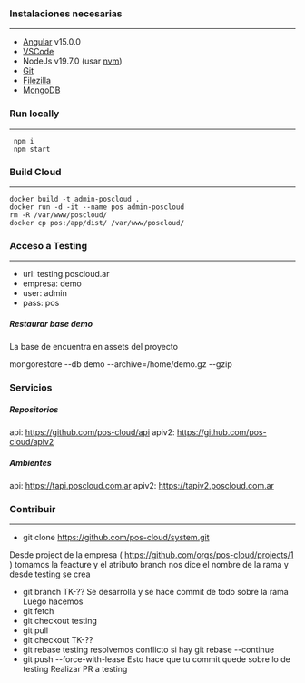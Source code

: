 ###  Instalaciones necesarias
------------
- [Angular](https://angular.io/)  v15.0.0
- [VSCode](https://code.visualstudio.com/)
- NodeJs v19.7.0 (usar [nvm](https://github.com/nvm-sh/nvm))
- [Git](https://git-scm.com/) 
- [Filezilla](https://filezilla-project.org/)
- [MongoDB](https://www.mongodb.com/)

### Run locally
------------
     npm i
     npm start

### Build Cloud
------------
    docker build -t admin-poscloud . 
    docker run -d -it --name pos admin-poscloud
    rm -R /var/www/poscloud/
    docker cp pos:/app/dist/ /var/www/poscloud/

### Acceso a Testing
------------
- url: testing.poscloud.ar
- empresa: demo
- user: admin
- pass: pos

##### Restaurar base demo

La base de encuentra en assets del proyecto

mongorestore --db demo --archive=/home/demo.gz --gzip

### Servicios

##### Repositorios
api: https://github.com/pos-cloud/api
apiv2: https://github.com/pos-cloud/apiv2
##### Ambientes
api: https://tapi.poscloud.com.ar
apiv2: https://tapiv2.poscloud.com.ar

### Contribuir 

------------

- git clone https://github.com/pos-cloud/system.git

Desde project de la empresa ( https://github.com/orgs/pos-cloud/projects/1 ) tomamos la feacture y el atributo branch nos dice el nombre de la rama y desde testing se crea

- git branch TK-??
Se desarrolla y se hace commit de todo sobre la rama
Luego hacemos 
- git fetch
- git checkout testing
- git pull
- git checkout TK-??
- git rebase testing
resolvemos conflicto si hay git rebase --continue
- git push --force-with-lease
Esto hace que tu commit quede sobre lo de testing 
Realizar PR a testing
